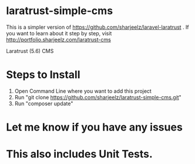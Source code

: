 
# laratrust-simple-cms

This is a simpler version of https://github.com/sharjeelz/laravel-laratrust .
If you want to learn about it step by step, visit http://portfolio.sharjeelz.com/laratrust-cms


Laratrust (5.6) CMS

# Steps to Install 

1. Open Command Line where you want to add this project
2. Run "git clone  https://github.com/sharjeelz/laratrust-simple-cms.git"
3. Run "composer update"



# Let me know if you have any issues 

# This also includes Unit Tests.
